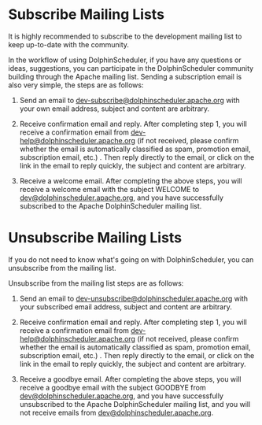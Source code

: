 # Subscribe Mailing Lists

It is highly recommended to subscribe to the development mailing list to keep up-to-date with the community.

In the workflow of using DolphinScheduler, if you have any questions or ideas, suggestions, you can participate in the DolphinScheduler community building through the Apache mailing list. Sending a subscription email is also very simple, the steps are as follows:

1. Send an email to dev-subscribe@dolphinscheduler.apache.org with your own email address, subject and content are arbitrary.

2. Receive confirmation email and reply. After completing step 1, you will receive a confirmation email from dev-help@dolphinscheduler.apache.org (if not received, please confirm whether the email is automatically classified as spam, promotion email, subscription email, etc.) . Then reply directly to the email, or click on the link in the email to reply quickly, the subject and content are arbitrary.

3. Receive a welcome email. After completing the above steps, you will receive a welcome email with the subject WELCOME to dev@dolphinscheduler.apache.org, and you have successfully subscribed to the Apache DolphinScheduler mailing list.

# Unsubscribe Mailing Lists

If you do not need to know what's going on with DolphinScheduler, you can unsubscribe from the mailing list.

Unsubscribe from the mailing list steps are as follows:

1. Send an email to dev-unsubscribe@dolphinscheduler.apache.org with your subscribed email address, subject and content are arbitrary.

2. Receive confirmation email and reply. After completing step 1, you will receive a confirmation email from dev-help@dolphinscheduler.apache.org (if not received, please confirm whether the email is automatically classified as spam, promotion email, subscription email, etc.) . Then reply directly to the email, or click on the link in the email to reply quickly, the subject and content are arbitrary.

3. Receive a goodbye email. After completing the above steps, you will receive a goodbye email with the subject GOODBYE from dev@dolphinscheduler.apache.org, and you have successfully unsubscribed to the Apache DolphinScheduler mailing list, and you will not receive emails from dev@dolphinscheduler.apache.org.

